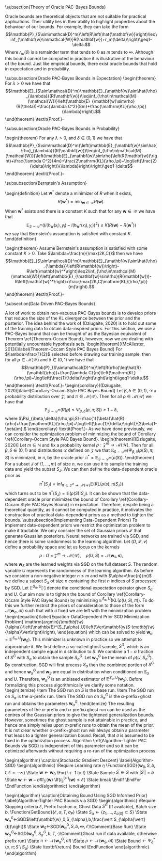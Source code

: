 \subsection{Theory of Oracle PAC-Bayes Bounds}

Oracle bounds are theoretical objects that are not suitable for practical applications. Their utility lies in their ability to highlight properties about the behaviour of our bounds. For example, they can take the form
$$\mathbb{P}_{S\sim\mathcal{D}^m}\left(R\left(\hat{\mathbf{w}}\right)\leq\inf_{\mathbf{w}\in\mathcal{W}}R(\mathbf{w})+r_m(\delta)\right)\geq1-\delta.$$
Where $r_m(\delta)$ is a remainder term that tends to $0$ as $m$ tends to $\infty$. Although this bound cannot be computed in practice it is illustrative of the behaviour of the bound. Just like empirical bounds, there exist oracle bounds that hold in expectation and in probability.

\subsubsection{Oracle PAC-Bayes Bounds in Expectation}
\begin{theorem}
    For $\lambda>0$ we have that
    $$\mathbb{E}_{S\sim\mathcal{D}^m}\mathbb{E}_{\mathbf{w}\sim\hat{\rho}_{\lambda}}(R(\mathbf{w}))\leq\inf_{\rho\in\mathcal{M}(\mathcal{W})}\left(\mathbb{E}_{\mathbf{w}\sim\rho}(R(\theta))+\frac{\lambda C^2}{8m}+\frac{\mathrm{KL}(\rho,\pi)}{\lambda}\right).$$
\end{theorem} 
\textit{Proof.}$\square$

\subsubsection{Oracle PAC-Bayes Bounds in Probability}

\begin{theorem}
    For any $\lambda>0$, and $\delta\in(0,1)$ we have that
    $$\mathbb{P}_{S\sim\mathcal{D}^m}\left(\mathbb{E}_{\mathbf{w}\sim\hat{\rho}_{\lambda}}(R(\mathbf{w}))\leq\inf_{\rho\in\mathcal{M}(\mathcal{W})}\left(\mathbb{E}_{\mathbf{w}\sim\rho}\left(R(\mathbf{w})\right)+\frac{\lambda C^2}{4m}+\frac{2\mathrm{KL}(\rho,\pi)+\log\left(\frac{2}{\delta}\right)}{\lambda}\right)\right)\geq1-\delta$$
\end{theorem}
\textit{Proof.}$\square$

\subsubsection{Bernstein's Assumption}

\begin{definition}
    Let $\mathbf{w}^*$ denote a minimizer of $R$ when it exists,
    $$R(\mathbf{w}^*)=\min_{\mathbf{w}\in\mathcal{W}}R(\mathbf{w}).$$
    When $\mathbf{w}^*$ exists and there is a constant $K$ such that for any $\mathbf{w}\in\mathcal{W}$ we have that
    $$\mathbb{E}_{S\sim\mathcal{D}^m}\left(\left(l(h_{\mathbf{w}}(x_i),y_i)-l(h_{\mathbf{w}^*}(x_i),y_i)\right)^2\right)\leq K\left(R(\mathbf{w})-R(\mathbf{w}^*)\right)$$
    we say that Bernstein's assumption is satisfied with constant $K$.
\end{definition}

\begin{theorem}
    Assume Bernstein's assumption is satisfied with some constant $K>0$. Take $\lambda=\frac{m}{\max(2K,C)}$ then we have
    $$\mathbb{E}_{S\sim\mathcal{D}^m}\mathbb{E}_{\mathbf{w}\sim\hat{\rho}_{\lambda}}\left(R(\mathbf{w})\right)-R\left(\mathbf{w}^*\right)\leq2\inf_{\rho\in\mathcal{M}(\mathcal{W})}\left(\mathbb{E}_{\mathbf{w}\sim\rho}(R(\mathbf{w}))-R\left(\mathbf{w}^*\right)+\frac{\max(2K,C)\mathrm{KL}(\rho,\pi)}{m}\right).$$
\end{theorem}
\textit{Proof.}$\square$

\subsection{Data Driven PAC-Bayes Bounds}

A lot of work to obtain non-vacuous PAC-Bayes bounds is to develop priors that reduce the size of the KL divergence between the prior and the posterior. The idea behind the work of (Dziugaite, 2020) is to hold out some of the training data to obtain data-inspired priors. For this section, we use a PAC-Bayes bound that can be thought of as the Bayesian equivalent of Theorem \ref{Theorem-Occam Bound}, however, now we are dealing with potentially uncountable hypothesis sets.
\begin{theorem}[(McAllester, 2013)]\label{Theorem-Occam Style PAC Bayes Bound}
    For $\lambda>\frac{1}{2}$ selected before drawing our training sample, then for all $\rho\in\mathcal{M}(\mathcal{W})$ and $\delta\in(0,1)$ we have that
    $$\mathbb{P}_{S\sim\mathcal{D}^m}\left(R(\rho)\leq\hat{R}(\mathbf{\rho})+\frac{\lambda C}{m}\left(\mathrm{KL}(\rho,\pi)+\log\left(\frac{1}{\delta}\right)\right)\right)\geq1-\delta.$$
\end{theorem}
\textit{Proof.}$\square$
\begin{corollary}[(Dziugaite, 2020)]\label{Corollary-Occam Style PAC Bayes Bound}
    Let $\beta,\delta\in(0,1)$, $\mathcal{D}$ a probability distribution over $\mathcal{Z}$, and $\pi\in\mathcal{M}(\mathcal{W})$. Then for all $\rho\in\mathcal{M}(\mathcal{W})$ we have that
    $$\mathbb{P}_{S\sim\mathcal{D}^m}\left(R(\rho)\leq\Psi_{\beta,\delta}(\rho,\pi;S)\right)\geq1-\delta,$$
    where $\Psi_{\beta,\delta}(\rho,\pi;S)=\frac{1}{\beta}\hat{R}(\rho)+\frac{\mathrm{KL}(\rho,\pi)+\log\left(\frac{1}{\delta}\right)}{2\beta(1-\beta)m}.$
\end{corollary}
\textit{Proof.}$\square$
As we have done previously, we can consider the optimization problem of minimizing the bound of Corollary \ref{Corollary-Occam Style PAC Bayes Bound}.
\begin{theorem}[(Dziugaite, 2020)]
    Let $m\in\mathbb{N}$ and fix a probability kernel $\rho:\mathcal{Z}^m\to\mathcal{M}(\mathcal{W})$. Then for all $\beta,\delta\in(0,1)$ and distributions $\mathcal{D}$ defined on $\mathcal{Z}$ we that $\mathbb{E}_{S\sim\mathcal{D}^m}\left(\Psi_{\beta,\delta}(\rho(S),\pi;S\right)$ is minimized, in $\pi$, by the oracle prior $\pi^*=\mathbb{E}_{S\sim\mathcal{D}^m}(\rho(S))$. 
\end{theorem}
For a subset $J$ of $\{1,\dots,m\}$ of size $n$, we can use it to sample the training data and yield the subset $S_J$. We can then define the data-dependent oracle prior as $$\pi^*(S_J)=\inf_{\pi\in\mathcal{Z}^n\to\mathcal{M}(\mathcal{W})}\mathbb{E}(\mathrm{KL}(\rho(s),\pi(S_J))$$
which turns out to be $\pi^*(S_J)=\mathbb{E}(\rho(S)\vert S_J)$. It can be shown that the data-dependent oracle prior minimizes the bound of Corollary \ref{Corollary-Occam Style PAC Bayes Bound} in expectation. Therefore, despite being a theoretical quantity, as it cannot be computed in practice, it motivates the construction of practical data-dependent priors as a method to tighten the bounds.
\subsubsection{Implementing Data-Dependent Priors}
To implement data-dependent priors we restrict the optimization problem to make it tractable. We only consider the set of Gaussian priors $\mathcal{F}$ that generate Gaussian posteriors. Neural networks are trained via SGD, and hence there is some randomness to the learning algorithm. Let $(\Omega,\mathcal{F},\nu)$ define a probability space and let us focus on the kernels
$$\rho:\Omega\times\mathcal{Z}^m\to\mathcal{M}(\mathcal{W}),\quad\rho(U,S)=\mathcal{N}(\mathbf{w}_s,\mathbf{s}),$$
where $\mathbf{w}_S$ are the learned weights via SGD on the full dataset $S$. The random variable $U$ represents the randomness of the learning algorithm. As before we consider a non-negative integer $n\leq m$ and with $\alpha=\frac{n}{m}$ we define a subset $S_{\alpha}$ of size $n$ containing the first $n$ indices of $S$ processed by SGD. Let $\mathbb{E}^{S_{\alpha},U}[\cdot]$ denote the conditional expectation operator given $S_{\alpha}$ and $U$. Our aim now is to tighten the bound of Corollary \ref{Corollary-Occam Style PAC Bayes Bound} by minimizing $\mathbb{E}^{S_{\alpha},U}(\mathrm{KL}(\rho(U,S),\pi))$. To do this we further restrict the priors of consideration to those of the form $\mathcal{N}(\mathbf{w}_{\alpha},\sigma I)$ such that with $\sigma$ fixed we are left with the minimization problem
\begin{equation}\label{Equation-DataDependent Prior SGD Minimization Problem}
\mathrm{argmin}_{\mathbf{w}_{\alpha}}\left(\mathbb{E}^{S_{\alpha},U}\left(\Vert\mathbf{w}_S-\mathbf{w}_{\alpha}\Vert\right)\right),
\end{equation}
which can be solved to yield $\mathbf{w}_{\alpha}=\mathbb{E}^{S_{\alpha},U}(\mathbf{w}_S)$. This minimizer is unknown in practice so we attempt to approximate it. We first define a so-called ghost sample, $S^G$, which is an independent sample equal in distribution to $S$. We combine a $1-\alpha$ fraction of $S^G$ with $S_{\alpha}$ to obtain the sample $S_{\alpha}^G$. Let $\mathbf{w}_{\alpha}^G$ be the mean of $\rho(U,S_{\alpha}^G)$. By construction, SGD will first process $S_{\alpha}$ then the combined portion of $S^G$ and hence $\mathbf{w}_{\alpha}^G$ and $\mathbf{w}_S$ are equal in distribution when conditioned on $S_{\alpha}$ and $U$. Therefore, $\mathbf{w}_{\alpha}^G$ is an unbiased estimator of $\mathbb{E}^{S_{\alpha},U}(\mathbf{w}_S)$. Before formalizing this process algorithmically we clarify some notation.
\begin{itemize}
    \item The SGD run on $S$ is the base run.
    \item The SGD run on $S_{\alpha}$ is the $\alpha$-prefix run.
    \item The SGD run on $S_{\alpha}^G$ is the $\alpha$-prefix$+$ghost run and obtains the parameters $\mathbf{w}_{\alpha}^G$.
\end{itemize}
The resulting parameters of the $\alpha$-prefix and $\alpha$-prefix$+$ghost run can be used as the centres of the Gaussian priors to give the tightened generalization bounds. However, sometimes the ghost sample is not attainable in practice, and hence one simply relies upon $\alpha$-prefix runs to obtain the mean of the prior. It is not clear whether $\alpha$-prefix$+$ghost run will always obtain a parameter that leads to a tighter generalization bound. Recall, that $\sigma$ is assumed to be fixed in the optimization process. Algorithm \ref{Algorithm-Tighter PAC Bounds via SGD} is independent of this parameter and so it can be optimized afterwards without requiring a re-run of the optimization process.

\begin{algorithm}
\caption{Stochastic Gradient Descent}
\label{Algorithm-SGD}
\begin{algorithmic}
\Require Learning rate $\eta$
\Function{SGD}{$\mathbf{w}_0,S,b,t,\mathcal{E}=-\infty$}
\State $\mathbf{w}\leftarrow\mathbf{w}_0$
\For{$i\leftarrow 1$ to $t$}
\State Sample $S^\prime\in S$ with $\vert S^\prime\vert=b$
\State $\mathbf{w}\leftarrow\mathbf{w}-\eta\nabla l_{S^\prime}(\mathbf{w})$
\If{$l_S^{0\text{-}1}(\mathbf{w})\leq\mathcal{E}$}
\State break
\EndIf
\EndFor
\EndFunction
\end{algorithmic}
\end{algorithm}

\begin{algorithm}
\caption{Obtaining Bound Using SGD Informed Prior}
\label{Algorithm-Tighter PAC Bounds via SGD}
\begin{algorithmic}
\Require Stopping criteria $\mathcal{E}$, Prefix fraction $\alpha$, Ghost Data $S^G$ (If available), Batch size $b$.
\Function{GetBound}{$\mathcal{E},\alpha,T,\sigma_P$}
\State $S_{\alpha}\leftarrow\{z_1,\dots,z_{\alpha\vert S\vert}\subset S\}$
\State $\mathbf{w}_{\alpha}^0\leftarrow$SGD$\left(\mathbf{w}_0,S_{\alpha},b,\frac{\vert S_{\alpha}\vert}{b}\right)$
\State $\mathbf{w}_S\leftarrow$SGD$\left(\mathbf{w}_{\alpha}^0,S,b,\infty,\mathcal{E}\right)$\Comment{Base Run}
\State $\mathbf{w}_{\alpha}^G\leftarrow$SGD$\left(\mathbf{w}_{\alpha}^0,S_{\alpha}^G,b,T,\cdot\right)$\Comment{Ghost run if data available, otherwise prefix run}
\State $\pi\leftarrow\mathcal{N}\left(\mathbf{w}_{\alpha}^G,\sigma I\right)$
\State $\rho\leftarrow\mathcal{N}\left(\mathbf{w}_S,\sigma I\right)$
\State Bound$\leftarrow\Psi_{\delta}^*(\rho,\pi;S\setminus S_{\alpha})$
\State \textbf{return} Bound
\EndFunction
\end{algorithmic}
\end{algorithm}